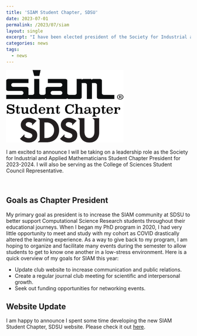 ```yaml
---
title: 'SIAM Student Chapter, SDSU'
date: 2023-07-01
permalink: /2023/07/siam
layout: single
excerpt: "I have been elected president of the Society for Industrial and Applied Mathematicians Student Chapter at SDSU!"
categories: news
tags:
  - news
---
```


<div>
    <div class="align-right">
     <img src="/images/posts/2023-siam/SIAMSCSDSU_logo.png">
    </div>
    <p>
I am excited to announce I will be taking on a leadership role as the Society for Industrial and Applied Mathematicians Student Chapter President for 2023-2024. I will also be serving as the College of Sciences Student Council Representative.
    </p>
</div>

<br>

## Goals as Chapter President

My primary goal as president is to increase the SIAM community at SDSU to better support Computational Science Research students throughout their educational journeys. When I began my PhD program in 2020, I had very little opportunity to meet and study with my cohort as COVID drastically altered the learning experience. As a way to give back to my program, I am hoping to organize and facilitate many events during the semester to allow students to get to know one another in a low-stress environment. Here is a quick overview of my goals for SIAM this year:

- Update club website to increase communication and public relations. 
- Create a regular journal club meeting for scientific and interpersonal growth.
- Seek out funding opportunities for networking events. 

## Website Update

I am happy to announce I spent some time developing the new SIAM Student Chapter, SDSU website. Please check it out [here](https://siamscsdsu.github.io/). 